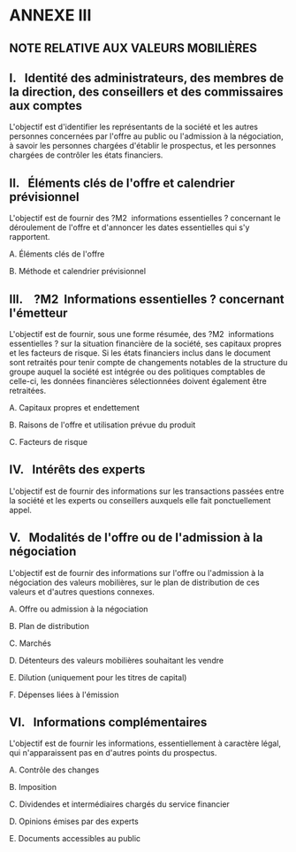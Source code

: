 # ANNEXE III

## NOTE RELATIVE AUX VALEURS MOBILIÈRES

## I.   Identité des administrateurs, des membres de la direction, des conseillers et des commissaires aux comptes

L'objectif est d'identifier les représentants de la société et les autres personnes concernées par l'offre au public ou l'admission à la négociation, à savoir les personnes chargées d'établir le prospectus, et les personnes chargées de contrôler les états financiers.

## II.   Éléments clés de l'offre et calendrier prévisionnel

L'objectif est de fournir des ?M2  informations essentielles ? concernant le déroulement de l'offre et d'annoncer les dates essentielles qui s'y rapportent.

A. Éléments clés de l'offre

B. Méthode et calendrier prévisionnel

## III.    ?M2  Informations essentielles ? concernant l'émetteur

L'objectif est de fournir, sous une forme résumée, des ?M2  informations essentielles ? sur la situation financière de la société, ses capitaux propres et les facteurs de risque. Si les états financiers inclus dans le document sont retraités pour tenir compte de changements notables de la structure du groupe auquel la société est intégrée ou des politiques comptables de celle-ci, les données financières sélectionnées doivent également être retraitées.

A. Capitaux propres et endettement

B. Raisons de l'offre et utilisation prévue du produit

C. Facteurs de risque

## IV.   Intérêts des experts

L'objectif est de fournir des informations sur les transactions passées entre la société et les experts ou conseillers auxquels elle fait ponctuellement appel.

## V.   Modalités de l'offre ou de l'admission à la négociation

L'objectif est de fournir des informations sur l'offre ou l'admission à la négociation des valeurs mobilières, sur le plan de distribution de ces valeurs et d'autres questions connexes.

A. Offre ou admission à la négociation

B. Plan de distribution

C. Marchés

D. Détenteurs des valeurs mobilières souhaitant les vendre

E. Dilution (uniquement pour les titres de capital)

F. Dépenses liées à l'émission

## VI.   Informations complémentaires

L'objectif est de fournir les informations, essentiellement à caractère légal, qui n'apparaissent pas en d'autres points du prospectus.

A. Contrôle des changes

B. Imposition

C. Dividendes et intermédiaires chargés du service financier

D. Opinions émises par des experts

E. Documents accessibles au public